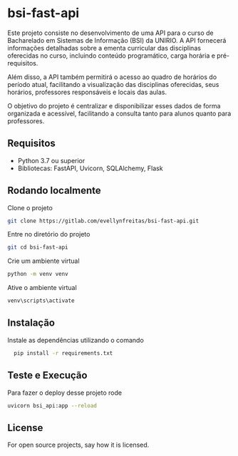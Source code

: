 # bsi-fast-api

Este projeto consiste no desenvolvimento de uma API para o curso de Bacharelado em Sistemas de Informação (BSI) da UNIRIO. A API fornecerá informações detalhadas sobre a ementa curricular das disciplinas oferecidas no curso, incluindo conteúdo programático, carga horária e pré-requisitos. 

Além disso, a API também permitirá o acesso ao quadro de horários do período atual, facilitando a visualização das disciplinas oferecidas, seus horários, professores responsáveis e locais das aulas. 

O objetivo do projeto é centralizar e disponibilizar esses dados de forma organizada e acessível, facilitando a consulta tanto para alunos quanto para professores.

## Requisitos

- Python 3.7 ou superior
- Bibliotecas: FastAPI, Uvicorn, SQLAlchemy, Flask

## Rodando localmente

Clone o projeto

```bash
git clone https://gitlab.com/evellynfreitas/bsi-fast-api.git
```

Entre no diretório do projeto

```bash
git cd bsi-fast-api
```

Crie um ambiente virtual
```bash
python -m venv venv
```

Ative o ambiente virtual
```bash
venv\scripts\activate
```

## Instalação

Instale as dependências utilizando o comando

```bash
  pip install -r requirements.txt
```  

## Teste e Execução

Para fazer o deploy desse projeto rode

```bash
uvicorn bsi_api:app --reload
```

## License
For open source projects, say how it is licensed.